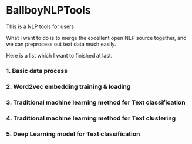 # BallboyNLPTools
This is a NLP tools for users

What I want to do is to merge the excellent open NLP source together, and we can preprocess out text data much easily.

Here is a list which I want to finished at last.
### 1. Basic data process
### 2. Word2vec embedding training & loading
### 3. Traditional machine learning method for Text classification
### 4. Traditional machine learning method for Text clustering
### 5. Deep Learning model for Text classification
